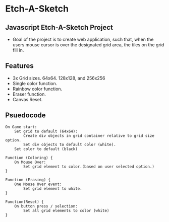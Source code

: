 # Etch-A-Sketch

## Javascript Etch-A-Sketch Project
- Goal of the project is to create web application, such that, when the users mouse cursor is over the designated grid area, the tiles on the grid fill in.

## Features
- 3x Grid sizes. 64x64. 128x128, and 256x256
- Single color function.
- Rainbow color function.
- Eraser function. 
- Canvas Reset. 

## Psuedocode

```
On Game start:
    Set grid to default (64x64):
        Create div objects in grid container relative to grid size option.
        Set div objects to default color (white).
    Set color to default (black)

Function (Coloring) {
    On Mouse Over:
        Set grid element to color.(based on user selected option.)
}

Function (Erasing) {
    One Mouse Over event:
        Set grid element to white.
}

Function(Reset) {
    On button press / selection:
        Set all grid elements to color (white)
}

```